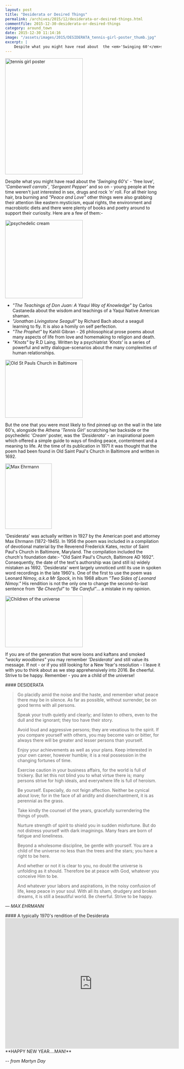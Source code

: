 ```yaml
---
layout: post
title: "Desiderata or Desired Things"
permalink: /archives/2015/12/desiderata-or-desired-things.html
commentfile: 2015-12-30-desiderata-or-desired-things
category: around_town
date: 2015-12-30 11:14:16
image: "/assets/images/2015/DESIDERATA_tennis-girl-poster_thumb.jpg"
excerpt: |
    Despite what you might have read about  the <em>'Swinging 60'</em>s' - 'free love', <em>'Camberwell carrots'</em>, <em>'Sergeant Pepper'</em> and so on - young people at the time weren't just interested in sex, drugs and rock <em>'n'</em> roll. For all their long hair, bra burning and <em>"Peace and Love"</em> other things were also grabbing their attention like eastern mysticism, equal rights, the environment and macrobiotic diets and there were plenty of books and poetry around to support their curiosity.
---
```


<a href="/assets/images/2015/DESIDERATA_tennis-girl-poster.jpg" title="See larger version of - tennis girl poster"><img src="/assets/images/2015/DESIDERATA_tennis-girl-poster_thumb.jpg" width="250" height="374" alt="tennis girl poster" class="photo right" /></a>

Despite what you might have read about the <em>'Swinging 60'</em>s' - 'free love', <em>'Camberwell carrots'</em>, <em>'Sergeant Pepper'</em> and so on - young people at the time weren't just interested in sex, drugs and rock <em>'n'</em> roll. For all their long hair, bra burning and <em>"Peace and Love"</em> other things were also grabbing their attention like eastern mysticism, equal rights, the environment and macrobiotic diets and there were plenty of books and poetry around to support their curiosity. Here are a few of them:-

<a href="/assets/images/2015/DESIDERATA_psychedelic_cream_poster.jpg" title="See larger version of - psychedelic cream"><img src="/assets/images/2015/DESIDERATA_psychedelic_cream_poster_thumb.jpg" width="250" height="252" alt="psychedelic cream" class="photo right" /></a>

-   <em>"The Teachings of Don Juan: A Yaqui Way of Knowledge"</em> by Carlos Castaneda about the wisdom and teachings of a Yaqui Native American shaman.
-   <em>"Jonathan Livingstone Seagull"</em> by Richard Bach about a seagull learning to fly. It is also a homily on self perfection.
-   <em>"The Prophet"</em> by Kahlil Gibran - 26 philosophical prose poems about many aspects of life from love and homemaking to religion and death.
-   <em>"Knots"</em> by R.D Laing. Written by a psychiatrist <em>'Knots'</em> is a series of powerful and witty dialogue-scenarios about the many complexities of human relationships.

<a href="/assets/images/2015/DESIDERATA_Old_St_Pauls_Church_in_Baltimore.jpg" title="See larger version of - Old St Pauls Church in Baltimore"><img src="/assets/images/2015/DESIDERATA_Old_St_Pauls_Church_in_Baltimore_thumb.jpg" width="250" height="187" alt="Old St Pauls Church in Baltimore" class="photo right" /></a>

But the one that you were most likely to find pinned up on the wall in the late 60's, alongside the Athena <em>'Tennis Girl'</em> scratching her backside or the psychedelic <em>'Cream'</em> poster, was the <em>'Desiderata'</em> - an inspirational poem which offered a simple guide to ways of finding peace, contentment and a meaning to life. At the time of its publication in 1971 it was thought that the poem had been found in Old Saint Paul's Church in Baltimore and written in 1692.

<div markdown="1" class="box">
<a href="/assets/images/2015/DESIDERATA_Max_Ehrmann.jpg" title="See larger version of - Max Ehrmann"><img src="/assets/images/2015/DESIDERATA_Max_Ehrmann_thumb.jpg" width="150" height="211" alt="Max Ehrmann" class="photo left" /></a>

'Desiderata' was actually written in 1927 by the American poet and attorney Max Ehrmann (1872-1945). In 1956 the poem was included in a compilation of devotional material by the Reverend Frederick Kates, rector of Saint Paul's Church in Baltimore, Maryland. The compilation included the church's foundation date:- "Old Saint Paul's Church, Baltimore AD 1692". Consequently, the date of the text's authorship was (and still is) widely mistaken as 1692. 'Desiderata' went largely unnoticed until its use in spoken word recordings in the late 1960's. One of the first to use the poem was Leonard Nimoy, <em>a.k.a Mr Spock</em>, in his 1968 album <em>"Two Sides of Leonard Nimoy."</em> His rendition is not the only one to change the second-to-last sentence from <em>"Be Cheerful"</em> to <em>"Be Careful"</em>... a mistake in my opinion.

</div>
<a href="/assets/images/2015/DESIDERATA_Children_of_the_universe.jpg" title="See larger version of - Children of the universe"><img src="/assets/images/2015/DESIDERATA_Children_of_the_universe_thumb.jpg" width="250" height="166" alt="Children of the universe" class="photo right" /></a>

If you are of the generation that wore loons and kaftans and smoked <em>"wacky woodbines"</em> you may remember <em>'Desiderata'</em> and still value its message. If not - or if you still looking for a New Year's resolution - I leave it with you to think about as we step apprehensively into 2016. Be cheerful. Strive to be happy. Remember - you are a child of the universe!

<div markdown="1" class="letter">
#### DESIDERATA

> Go placidly amid the noise and the haste, and remember what peace there may be in silence. As far as possible, without surrender, be on good terms with all persons.
> 
>  Speak your truth quietly and clearly; and listen to others, even to the dull and the ignorant; they too have their story.
> 
>  Avoid loud and aggressive persons; they are vexatious to the spirit. If you compare yourself with others, you may become vain or bitter, for always there will be greater and lesser persons than yourself.
> 
>  Enjoy your achievements as well as your plans. Keep interested in your own career, however humble; it is a real possession in the changing fortunes of time.
> 
>  Exercise caution in your business affairs, for the world is full of trickery. But let this not blind you to what virtue there is; many persons strive for high ideals, and everywhere life is full of heroism.
> 
>  Be yourself. Especially, do not feign affection. Neither be cynical about love; for in the face of all aridity and disenchantment, it is as perennial as the grass.
> 
>  Take kindly the counsel of the years, gracefully surrendering the things of youth.
> 
>  Nurture strength of spirit to shield you in sudden misfortune. But do not distress yourself with dark imaginings. Many fears are born of fatigue and loneliness.
> 
>  Beyond a wholesome discipline, be gentle with yourself. You are a child of the universe no less than the trees and the stars; you have a right to be here.
> 
>  And whether or not it is clear to you, no doubt the universe is unfolding as it should. Therefore be at peace with God, whatever you conceive Him to be.
> 
>  And whatever your labors and aspirations, in the noisy confusion of life, keep peace in your soul. With all its sham, drudgery and broken dreams, it is still a beautiful world. Be cheerful. Strive to be happy.
> 
> 
 <cite>— MAX EHRMANN</cite>

</div>
<div markdown="1" class="box">
#### A typically 1970's rendition of the Desiderata

<iframe width="560" height="420" src="https://www.youtube-nocookie.com/embed/PNq_DTmVCWs?rel=0" frameborder="0" allowfullscreen>
</iframe>
</div>
**HAPPY NEW YEAR....MAN!**

<cite>-- from Martyn Day</cite>
